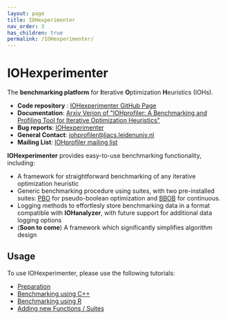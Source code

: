 ```yaml
---
layout: page
title: IOHexperimenter
nav_order: 3
has_children: true
permalink: /IOHexperimenter/
---
```


IOHexperimenter
============================================

The __benchmarking platform__ for <b>I</b>terative <b>O</b>ptimization <b>H</b>euristics (IOHs).

* __Code repository__ : [IOHexperimenter GitHub Page](https://github.com/IOHprofiler/IOHexperimenter)
* __Documentation__: [Arxiv Verion of "IOHprofiler: A Benchmarking and Profiling Tool for Iterative Optimization Heuristics"](https://arxiv.org/abs/1810.05281)
* __Bug reports__: [IOHexperimenter](https://github.com/IOHprofiler/IOHexperimenter/issues)
* __General Contact__: [iohprofiler@liacs.leidenuniv.nl](mailto:iohprofiler@liacs.leidenuniv.nl)
* __Mailing List__: [IOHprofiler mailing list](https://lists.leidenuniv.nl/mailman/listinfo/iohprofiler)

<b>IOHexperimenter</b> provides easy-to-use benchmarking functionality, including:
* A framework for straightforward benchmarking of any iterative optimization heuristic
* Generic benchmarking procedure using suites, with two pre-installed suites: [PBO](Benchmark/) for pseudo-boolean optimization and [BBOB](https://coco.gforge.inria.fr/downloads/download16.00/bbobdocfunctions.pdf) for continuous.
* Logging methods to effortlesly store benchmarking data in a format compatible with __IOHanalyzer__, with future support for additional data logging options
* (__Soon to come__) A framework which significantly simplifies algorithm design

## Usage

To use IOHexperimenter, please use the following tutorials:
* [Preparation](Preparation/)
* [Benchmarking using C++](CPP/)
* [Benchmarking using R](R/)
* [Adding new Functions / Suites](Adding-Functions/)

<!-- <b>IOHexperimenter</b> is <i>built on</i>:

* `C++` (tested on `gcc 5.4.0`)
* `boost.filesystem` library for logging files.

<b>IOHexperimenter</b> is available for:

* `C++` on [GitHub](https://github.com/IOHprofiler)
* `R`, as a package on [GitHub](https://github.com/IOHprofiler/IOHexperimenter/tree/R) (or on on CRAN in the future)
* `Python` (under development)
* `Java` (at a later date) -->

<!-- #### Using IOHexperimenter in C++

If you are using the tool for the first time, please download or clone this branch and run `make` at the root directory of the project. After running `make` to compile,
* object files will be generated in `build/c/obj`
* three exectuable files will be generated in `build/c/bin`

Afterwards, you can use the folder `build/c` and use the `Makefile` therein for your experiments.
For more details of how to use the `C++` version, please visit [this page](/IOHexperimenter/Experiments/).

#### Using IOHexperimenter in R
For the use of `R`, please visit [R branch](https://github.com/IOHprofiler/IOHexperimenter/tree/R).

### Creating test problems

Benchmarking problems in __IOHexperimenter__ are easy to create yourself. We provide support for any input type and any number of real-valued objectives. For a more detailed guidline of how to define a benchmarking problem within IOHexperimenter, please visit [this page](/IOHexperimenter/AddingProblems/).

### Configuring test suites
Suites are collections of benchmarking problems. By including problems into a suite, it is easier for users to maintain their experiments. If you create a set of similar problems, it is recommended to create a suite to collect them together, which can be done effortlesly within the IOHexperimenter. For detailed steps of creating and using suites, please visit [this page](/src/Suites). -->